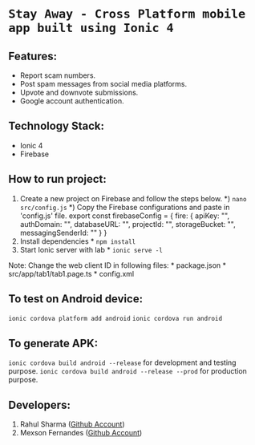 # `Stay Away - Cross Platform mobile app built using Ionic 4`

## Features:
  * Report scam numbers.
  * Post spam messages from social media platforms.
  * Upvote and downvote submissions.
  * Google account authentication.

## Technology Stack:
  * Ionic 4
  * Firebase

## How to run project:
  1) Create a new project on Firebase and follow the steps below.
	*) `nano src/config.js`
	*) Copy the Firebase configurations and paste in 'config.js' file.
		   export const firebaseConfig = {
			    fire: {
			      apiKey: "",
			      authDomain: "",
			      databaseURL: "",
			      projectId: "",
			      storageBucket: "",
			      messagingSenderId: ""
			    }
			  }
  2) Install dependencies
	* `npm install`
  3) Start Ionic server with lab
	* `ionic serve -l`

Note: Change the web client ID in following files:
	* package.json
	* src/app/tab1/tab1.page.ts
	* config.xml

## To test on Android device:
  `ionic cordova platform add android`
  `ionic cordova run android`

## To generate APK:
  `ionic cordova build android --release` for development and testing purpose.
  `ionic cordova build android --release --prod` for production purpose.

## Developers:
  1) Rahul Sharma (<a href="https://github.com/rahulsharma991">Github Account</a>)
  2) Mexson Fernandes (<a href="https://github.com/MexsonFernandes">Github Account</a>)


